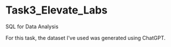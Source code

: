 # Task3_Elevate_Labs
SQL for Data Analysis

For this task, the dataset I've used was generated using ChatGPT. 

